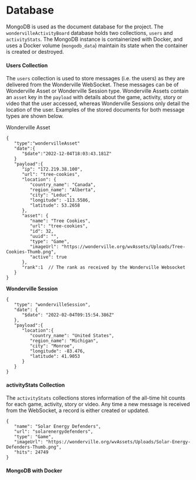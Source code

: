 # Database

MongoDB is used as the document database for the project. The `wondervilleActivityBoard` database holds two collections, `users` and `activityStats`. The MongoDB instance is containerized with Docker, and uses a Docker volume (`mongodb_data`) maintain its state when the container is created or destroyed. 

#### Users Collection
The `users` collection is used to store messages (i.e. the users) as they are delivered from the Wonderville WebSocket. These messages can be of Wonderville Asset or Wonderville Session type. Wonderville Assets contain an `asset` key in the `payload` with details about the game, activity, story or video that the user accessed, whereas Wonderville Sessions only detail the location of the user. Examples of the stored documents for both message types are shown below.

Wonderville Asset
```
{
   "type":"wondervilleAsset"
   "date":{
      "$date":"2022-12-04T18:03:43.181Z"
   }
   "payload":{
      "ip": "172.219.38.100",
      "url": "tree-cookies",
      "location": {
         "country_name": "Canada",
         "region_name": "Alberta",
         "city": "Leduc",
         "longitude": -113.5586,
         "latitude": 53.2658
      },
      "asset": {
         "name": "Tree Cookies",
         "url": "tree-cookies",
         "id": 32,
         "uuid": "",
         "type": "Game",
         "imageUrl": "https://wonderville.org/wvAssets/Uploads/Tree-Cookies-Thumb.png",
         "active": true
      },
      "rank":1  // The rank as received by the Wonderville Websocket
   }
}
```

**Wonderville Session**
```
{
   "type": "wondervilleSession",
   "date": {
      "$date": "2022-02-04T09:15:54.386Z"
   },
   "payload":{
      "location":{
         "country_name": "United States",
         "region_name": "Michigan",
         "city": "Monroe",
         "longitude": -83.476,
         "latitude": 41.9053
      }
   }
}
```

#### activityStats Collection
The `activityStats` collections stores information of the all-time hit counts for each game, activity, story or video. Any time a new message is received from the WebSocket, a record is either created or updated.

```
{
   "name": "Solar Energy Defenders",
   "url": "solarenergydefenders",
   "type": "Game",
   "imageUrl": "https://wonderville.org/wvAssets/Uploads/Solar-Energy-Defenders-Thumb.png",
   "hits": 24749
}
```

#### MongoDB with Docker
